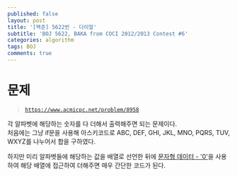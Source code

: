 ```yaml
---
published: false
layout: post
title: '[백준] 5622번 - 다이얼'
subtitle: 'BOJ 5622, BAKA from COCI 2012/2013 Contest #6'
categories: algorithm
tags: BOJ
comments: true
---
```

# 문제
> [`https://www.acmicpc.net/problem/8958`](https://www.acmicpc.net/problem/8958)

각 알파벳에 해당하는 숫자를 다 더해서 출력해주면 되는 문제이다.  
처음에는 그냥 if문을 사용해 아스키코드로 ABC, DEF, GHI, JKL, MNO, PQRS, TUV, WXYZ를 나누어서 합을 구하였다.
<script src="https://gist.github.com/sundongkim-dev/96cbdfb0e136fbad169ac61eaacaf806.js"></script>

하지만 미리 알파벳들에 해당하는 값을 배열로 선언한 뒤에 [문자형 데이터 - '0'](https://sundongkim-dev.github.io/algorithm/2020/08/25/algorithm-BOJ-NumOfNum/)을 사용하여 해당 배열에 접근하여 더해주면 매우 간단한 코드가 된다.
<script src="https://gist.github.com/sundongkim-dev/39d87e544d9c591c131de15f559217fd.js"></script>
